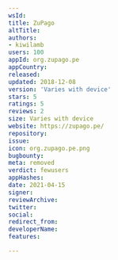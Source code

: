 ```yaml
---
wsId: 
title: ZuPago
altTitle: 
authors:
- kiwilamb
users: 100
appId: org.zupago.pe
appCountry: 
released: 
updated: 2018-12-08
version: 'Varies with device'
stars: 5
ratings: 5
reviews: 2
size: Varies with device
website: https://zupago.pe/
repository: 
issue: 
icon: org.zupago.pe.png
bugbounty: 
meta: removed
verdict: fewusers
appHashes: 
date: 2021-04-15
signer: 
reviewArchive: 
twitter: 
social: 
redirect_from: 
developerName: 
features: 

---
```


